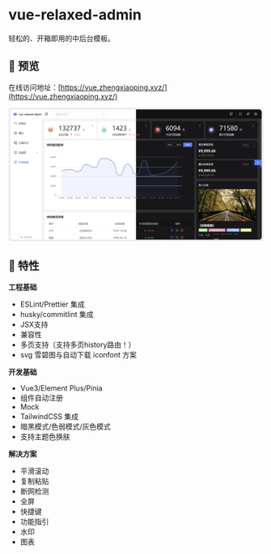 # vue-relaxed-admin

轻松的、开箱即用的中后台模板。

## 🍧 预览

在线访问地址：[https://vue.zhengxiaoping.xyz/](https://vue.zhengxiaoping.xyz/)

![](./images/preview.png)

## 🚀 特性

**工程基础**
- ESLint/Prettier 集成
- husky/commitlint 集成
- JSX支持
- 兼容性
- 多页支持（支持多页history路由！）
- svg 雪碧图与自动下载 iconfont 方案

**开发基础**
- Vue3/Element Plus/Pinia
- 组件自动注册
- Mock
- TailwindCSS 集成
- 暗黑模式/色弱模式/灰色模式
- 支持主题色换肤

**解决方案**
- 平滑滚动
- 复制粘贴
- 断网检测
- 全屏
- 快捷键
- 功能指引
- 水印
- 图表